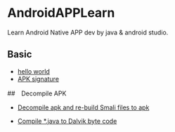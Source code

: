 # AndroidAPPLearn
Learn Android Native APP dev by java &amp; android studio.


##  Basic

* [hello world](https://github.com/ybdesire/AndroidAPPLearn/tree/master/HelloWorld)
* [APK signature](https://github.com/ybdesire/AndroidAPPLearn/tree/master/HelloWorld/Readme.md)


##　Decompile APK

* [Decompile apk and re-build Smali files to apk](https://github.com/ybdesire/AndroidAPPLearn/tree/master/decompile_apk/1_helloworld)

* [Compile *.java to Dalvik byte code](https://github.com/ybdesire/AndroidAPPLearn/tree/master/2_java_to_dex/)
